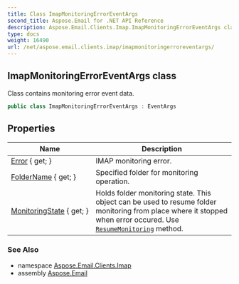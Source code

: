 ```yaml
---
title: Class ImapMonitoringErrorEventArgs
second_title: Aspose.Email for .NET API Reference
description: Aspose.Email.Clients.Imap.ImapMonitoringErrorEventArgs class. Class contains monitoring error event data
type: docs
weight: 16490
url: /net/aspose.email.clients.imap/imapmonitoringerroreventargs/
---
```

## ImapMonitoringErrorEventArgs class

Class contains monitoring error event data.

```csharp
public class ImapMonitoringErrorEventArgs : EventArgs
```

## Properties

| Name | Description |
| --- | --- |
| [Error](../../aspose.email.clients.imap/imapmonitoringerroreventargs/error/) { get; } | IMAP monitoring error. |
| [FolderName](../../aspose.email.clients.imap/imapmonitoringerroreventargs/foldername/) { get; } | Specified folder for monitoring operation. |
| [MonitoringState](../../aspose.email.clients.imap/imapmonitoringerroreventargs/monitoringstate/) { get; } | Holds folder monitoring state. This object can be used to resume folder monitoring from place where it stopped when error occured. Use [`ResumeMonitoring`](../imapclient/resumemonitoring/) method. |

### See Also

* namespace [Aspose.Email.Clients.Imap](../../aspose.email.clients.imap/)
* assembly [Aspose.Email](../../)


